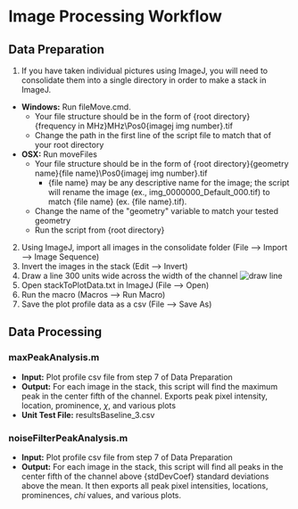 # Image Processing Workflow

## Data Preparation 
1. If you have taken individual pictures using ImageJ, you will need to consolidate them into a single directory in order to make a stack in ImageJ.
  - **Windows:** Run fileMove.cmd.
    - Your file structure should be in the form of {root directory}\{frequency in MHz}MHz\Pos0\{imagej img number}.tif
    - Change the path in the first line of the script file to match that of your root directory
  - **OSX:** Run moveFiles
    - Your file structure should be in the form of {root directory}\{geometry name}\{file name}\Pos0\{imagej img number}.tif
      - {file name} may be any descriptive name for the image; the script will rename the image (ex., img\_0000000\_Default\_000.tif) to match {file name} (ex. {file name}.tif).
    - Change the name of the "geometry" variable to match your tested geometry
    - Run the script from {root directory} 
2. Using ImageJ, import all images in the consolidate folder (File --> Import --> Image Sequence)
3. Invert the images in the stack (Edit --> Invert)
4. Draw a line 300 units wide across the width of the channel
![draw line](https://github.com/CIDARLAB/Makerfluidics/tree/master/drawper/img/line.png)
5. Open stackToPlotData.txt in ImageJ (File --> Open)
6. Run the macro (Macros --> Run Macro)
7. Save the plot profile data as a csv (File --> Save As)

## Data Processing

### maxPeakAnalysis.m
- **Input:** Plot profile csv file from step 7 of Data Preparation
- **Output:** For each image in the stack, this script will find the maximum peak in the center fifth of the channel. Exports peak pixel intensity, location, prominence, $\chi$, and various plots
- **Unit Test File:** resultsBaseline\_3.csv

### noiseFilterPeakAnalysis.m
- **Input:** Plot profile csv file from step 7 of Data Preparation
- **Output:** For each image in the stack, this script will find all peaks in the center fifth of the channel above {stdDevCoef} standard deviations above the mean. It then exports all peak pixel intensities, locations, prominences, $chi$ values, and various plots.

